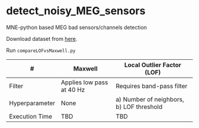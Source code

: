 # detect_noisy_MEG_sensors
MNE-python based MEG bad sensors/channels detection

Download dataset from [here](https://osf.io/mvug7).

Run `compareLOFvsMaxwell.py`


| # | Maxwell   | Local Outlier Factor (LOF)    |
|--------|-------------|-------------|
| Filter     | Applies low pass at 40 Hz  | Requires band-pass filter  |
| Hyperparameter      | None  | a) Number of neighbors, b) LOF threshold  |
| Execution Time      | TBD | TBD  |


